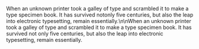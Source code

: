 When an unknown printer took a galley of type and scrambled it to make a type specimen book. It has survived notonly five centuries, but also the leap into electronic typesetting, remain essentially.\n\nWhen an unknown printer took a galley of type and scrambled it to make a type specimen book. It has survived not only five centuries, but also the leap into electronic typesetting, remain essentially.
